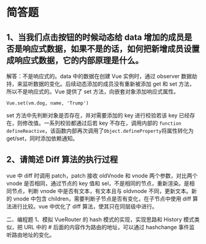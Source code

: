 # 简答题

## 1、当我们点击按钮的时候动态给 data 增加的成员是否是响应式数据，如果不是的话，如何把新增成员设置成响应式数据，它的内部原理是什么。

解答：不是响应式的。data 中的数据在创建 Vue 实例时，通过 observer 数据劫持，来监听数据的变化。后续动态添加的成员没有重新被添加 get 和 set 方法，所以不是响应式的。Vue 提供了 set 方法，向嵌套对象添加响应式属性。

```
Vue.set(vm.dog, name, 'Trump')
```

set 方法中先判断对象是否存在，并对需要添加的 key 进行校验若该 key 已经存在，则修改值。一系列校验都通过后若 key 不存在，调用内部的 `function defineReactive`，该函数内部再次调用了`Object.defineProperty`将属性转化为 get/set，同时添加依赖通知。

## 2、请简述 Diff 算法的执行过程

vue 中 diff 时调用 patch，patch 接收 oldVnode 和 vnode 两个参数，对比两个 vnode 是否相同，通过节点的 key 值和 sel，不是相同的节点，重新渲染。是相同节点，判断 vnode 中是否有文本，有文本且与 oldvnode 不同，更新文本。新的 vnode 中包含 children，需要判断子节点是否有变化，在子节点中使用 diff 算法进行比较。vue 中优化了 diff 算法，使其只在同层级中进行。

二、编程题
1、模拟 VueRouter 的 hash 模式的实现，实现思路和 History 模式类似，把 URL 中的 # 后面的内容作为路由的地址，可以通过 hashchange 事件监听路由地址的变化。

